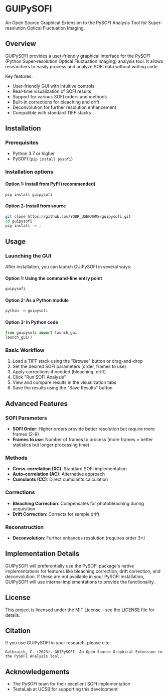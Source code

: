 # GUIPySOFI

An Open Source Graphical Extension to the PySOFI Analysis Tool for Super-resolution Optical Fluctuation Imaging.

## Overview

GUIPySOFI provides a user-friendly graphical interface for the PySOFI (Python Super-resolution Optical Fluctuation Imaging) analysis tool. It allows researchers to easily process and analyze SOFI data without writing code.

Key features:
- User-friendly GUI with intuitive controls
- Real-time visualization of SOFI results
- Support for various SOFI orders and methods
- Built-in corrections for bleaching and drift
- Deconvolution for further resolution enhancement
- Compatible with standard TIFF stacks

## Installation

### Prerequisites

- Python 3.7 or higher
- PySOFI (`pip install pysofi`)

### Installation options

#### Option 1: Install from PyPI (recommended)

```bash
pip install guipysofi
```

#### Option 2: Install from source

```bash
git clone https://github.com/YOUR_USERNAME/guipysofi.git
cd guipysofi
pip install -e .
```

## Usage

### Launching the GUI

After installation, you can launch GUIPySOFI in several ways:

#### Option 1: Using the command-line entry point

```bash
guipysofi
```

#### Option 2: As a Python module

```bash
python -m guipysofi
```

#### Option 3: In Python code

```python
from guipysofi import launch_gui
launch_gui()
```

### Basic Workflow

1. Load a TIFF stack using the "Browse" button or drag-and-drop
2. Set the desired SOFI parameters (order, frames to use)
3. Apply corrections if needed (bleaching, drift)
4. Click "Run SOFI Analysis"
5. View and compare results in the visualization tabs
6. Save the results using the "Save Results" button

## Advanced Features

### SOFI Parameters

- **SOFI Order**: Higher orders provide better resolution but require more frames (2-8)
- **Frames to use**: Number of frames to process (more frames = better statistics but longer processing time)

### Methods

- **Cross-correlation (XC)**: Standard SOFI implementation
- **Auto-correlation (AC)**: Alternative approach
- **Cumulants (CC)**: Direct cumulants calculation

### Corrections

- **Bleaching Correction**: Compensates for photobleaching during acquisition
- **Drift Correction**: Corrects for sample drift

### Reconstruction

- **Deconvolution**: Further enhances resolution (requires order 3+)

## Implementation Details

GUIPySOFI will preferentially use the PySOFI package's native implementations for features like bleaching correction, drift correction, and deconvolution. If these are not available in your PySOFI installation, GUIPySOFI will use internal implementations to provide the functionality.

## License

This project is licensed under the MIT License - see the LICENSE file for details.

## Citation

If you use GUIPySOFI in your research, please cite:

```
Galbraith, C. (2023). GUIPySOFI: An Open Source Graphical Extension to the PySOFI Analysis Tool.
```

## Acknowledgements

- The PySOFI team for their excellent SOFI implementation
- TestaLab at UCSB for supporting this development 